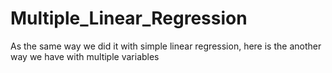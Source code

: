 # Multiple_Linear_Regression
As the same way we did it with simple linear regression, here is the another way we have with multiple variables
